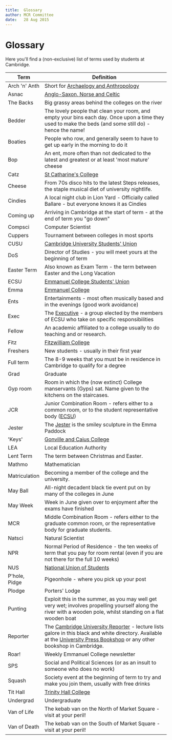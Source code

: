 ```yaml
---
title:  Glossary  
author: MCR Committee  
date:   28 Aug 2015  
---
```


# Glossary

Here you'll find a (non-exclusive) list of terms used by students at
Cambridge.

| Term           | Definition                                                                                                                                                                                                                                                             |
| -------------- | ---------------------------------------------------------------------------------------------------------------------------------------------------------------------------------------------------------------------------------------------------------------------- |
| Arch 'n' Anth  | Short for [Archaelogy and Anthropology](http://www.cam.ac.uk/cambuniv/ugprospectus/courses/archanth.html)                                                                                                                                                              |
| Asnac          | [Anglo-Saxon, Norse and Celtic](http://www.cam.ac.uk/cambuniv/ugprospectus/courses/asnc.html)                                                                                                                                                                          |
| The Backs      | Big grassy areas behind the colleges on the river                                                                                                                                                                                                                      |
| Bedder         | The lovely people that clean your room, and empty your bins each day. Once upon a time they used to make the beds (and some still do) - hence the name!                                                                                                                |
| Boaties        | People who row, and generally seem to have to get up early in the morning to do it                                                                                                                                                                                     |
| Bop            | An ent, more often than not dedicated to the latest and greatest or at least 'most mature' cheese                                                                                                                                                                      |
| Catz           | [St Catharine's College](http://www.caths.cam.ac.uk/)                                                                                                                                                                                                                  |
| Cheese         | From 70s disco hits to the latest Steps releases, the staple musical diet of university nightlife.                                                                                                                                                                     |
| Cindies        | A local night club in Lion Yard - Officially called Ballare - but everyone knows it as Cindies                                                                                                                                                                         |
| Coming up      | Arriving in Cambridge at the start of term - at the end of term you "go down"                                                                                                                                                                                          |
| Compsci        | Computer Scientist                                                                                                                                                                                                                                                     |
| Cuppers        | Tournament between colleges in most sports                                                                                                                                                                                                                             |
| CUSU           | [Cambridge University Students' Union](http://www.cusu.cam.ac.uk/)                                                                                                                                                                                                     |
| DoS            | Director of Studies - you will meet yours at the beginning of term                                                                                                                                                                                                     |
| Easter Term    | Also known as Exam Term - the term between Easter and the Long Vacation                                                                                                                                                                                                |
| ECSU           | [Emmanuel College Students' Union](http://www.ecsu.org.uk/)                                                                                                                                                                                                            |
| Emma           | [Emmanuel College](http://www.emma.cam.ac.uk)                                                                                                                                                                                                                          |
| Ents           | Entertainments - most often musically based and in the evenings (good work avoidance)                                                                                                                                                                                  |
| Exec           | The [Executive](http://www.ecsu.org.uk/about/exec) - a group elected by the members of ECSU who take on specific responsibilities                                                                                                                                      |
| Fellow         | An academic affiliated to a college usually to do teaching and or research.                                                                                                                                                                                            |
| Fitz           | [Fitzwilliam College](http://www.fitz.cam.ac.uk/)                                                                                                                                                                                                                      |
| Freshers       | New students - usually in their first year                                                                                                                                                                                                                             |
| Full term      | The 8-9 weeks that you must be in residence in Cambridge to qualify for a degree                                                                                                                                                                                       |
| Grad           | Graduate                                                                                                                                                                                                                                                               |
| Gyp room       | Room in which the (now extinct) College manservants (Gyps) sat. Name given to the kitchens on the staircases.                                                                                                                                                          |
| JCR            | Junior Combination Room - refers either to a common room, or to the student representative body ([ECSU](http://www.ecsu.org.uk/))                                                                                                                                      |
| Jester         | The [Jester](http://www.emma.cam.ac.uk/about/virtual/clickmap/photo.cfm?photoid=136&locid=90) is the smiley sculpture in the Emma Paddock                                                                                                                              |
| 'Keys'         | [Gonville and Caius College](http://www.cai.cam.ac.uk/)                                                                                                                                                                                                                |
| LEA            | Local Education Authority                                                                                                                                                                                                                                              |
| Lent Term      | The term between Christmas and Easter.                                                                                                                                                                                                                                 |
| Mathmo         | Mathematician                                                                                                                                                                                                                                                          |
| Matriculation  | Becoming a member of the college and the university.                                                                                                                                                                                                                   |
| May Ball       | All-night decadent black tie event put on by many of the colleges in June                                                                                                                                                                                              |
| May Week       | Week in June given over to enjoyment after the exams have finished                                                                                                                                                                                                     |
| MCR            | Middle Combination Room - refers either to the graduate common room, or the representative body for graduate students.                                                                                                                                                 |
| Natsci         | Natural Scientist                                                                                                                                                                                                                                                      |
| NPR            | Normal Period of Residence - the ten weeks of term that you pay for room rental (even if you are not there for the full 10 weeks)                                                                                                                                      |
| NUS            | [National Union of Students](http://www.nusonline.co.uk/)                                                                                                                                                                                                              |
| P'hole, Pidge  | Pigeonhole - where you pick up your post                                                                                                                                                                                                                               |
| Plodge         | Porters' Lodge                                                                                                                                                                                                                                                         |
| Punting        | Exploit this in the summer, as you may well get very wet; involves propelling yourself along the river with a wooden pole, whilst standing on a flat wooden boat                                                                                                       |
| Reporter       | The [Cambridge University Reporter](http://www.admin.cam.ac.uk/reporter/) - lecture lists galore in this black and white directory. Available at the [University Press Bookshop](http://uk.cambridge.org/information/bookshops/) or any other bookshop in Cambridge.   |
| Roar!          | Weekly Emmanuel College newsletter                                                                                                                                                                                                                                     |
| SPS            | Social and Political Sciences (or as an insult to someone who does no work)                                                                                                                                                                                            |
| Squash         | Society event at the beginning of term to try and make you join them, usually with free drinks                                                                                                                                                                         |
| Tit Hall       | [Trinity Hall College](http://www.trinhall.cam.ac.uk/)                                                                                                                                                                                                                 |
| Undergrad      | Undergraduate                                                                                                                                                                                                                                                          |
| Van of Life    | The kebab van on the North of Market Square - visit at your peril!                                                                                                                                                                                                     |
| Van of Death   | The kebab van on the South of Market Square - visit at your peril!                                                                                                                                                                                                     |

